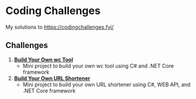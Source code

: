 # Coding Challenges
My solutions to https://codingchallenges.fyi/

## Challenges
1. [**Build Your Own wc Tool**](/ccwc)
	- Mini project to build your own wc tool using C# and .NET Core framework
1. [**Build Your Own URL Shortener**](/urlShortener)
	- Mini project to build your own URL shortener using C#, WEB API, and .NET Core framework
